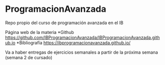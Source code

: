 # ProgramacionAvanzada
 Repo propio del curso de programación avanzada en el IB


Página web de la materia
*Github
https://github.com/IBProgramacionAvanzada/IBProgramacionAvanzada.github.io
*Bibliografía
https://ibprogramacionavanzada.github.io/


Va a haber entregas de ejercicios semanales a partir de la próxima semana (semana 2 de cursado)
